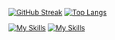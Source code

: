 [![GitHub Streak](https://streak-stats.demolab.com/?user=chaitanya985&theme=maroongold&disable_animations=false&card_width=600)](https://git.io/streak-stats)
[![Top Langs](https://github-readme-stats.vercel.app/api/top-langs/?username=chaitanya985&layout=compact&maroongold&&card_width=600)](https://github.com/anuraghazra/github-readme-stats)

[![My Skills](https://skillicons.dev/icons?i=html,css,react,nodejs,express,django,mongodb&theme=light)](https://skillicons.dev)
[![My Skills](https://skillicons.dev/icons?i=mysql,gcp,docker,&theme=light)](https://skillicons.dev)

